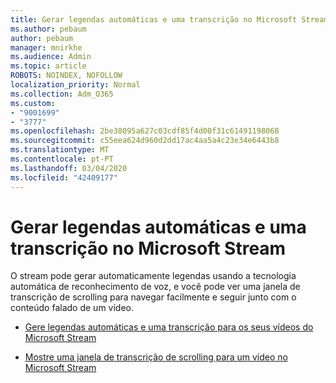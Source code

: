 ```yaml
---
title: Gerar legendas automáticas e uma transcrição no Microsoft Stream
ms.author: pebaum
author: pebaum
manager: mnirkhe
ms.audience: Admin
ms.topic: article
ROBOTS: NOINDEX, NOFOLLOW
localization_priority: Normal
ms.collection: Adm_O365
ms.custom:
- "9001699"
- "3777"
ms.openlocfilehash: 2be38095a627c03cdf85f4d00f31c61491198068
ms.sourcegitcommit: c55eea624d960d2dd17ac4aa5a4c23e34e6443b8
ms.translationtype: MT
ms.contentlocale: pt-PT
ms.lasthandoff: 03/04/2020
ms.locfileid: "42409177"
---
```

# <a name="generate-automatic-captions-and-a-transcript-in-microsoft-stream"></a>Gerar legendas automáticas e uma transcrição no Microsoft Stream

O stream pode gerar automaticamente legendas usando a tecnologia automática de reconhecimento de voz, e você pode ver uma janela de transcrição de scrolling para navegar facilmente e seguir junto com o conteúdo falado de um vídeo.

- [Gere legendas automáticas e uma transcrição para os seus vídeos do Microsoft Stream](https://docs.microsoft.com/stream/portal-autogenerate-captions)

- [Mostre uma janela de transcrição de scrolling para um vídeo no Microsoft Stream](https://docs.microsoft.com/stream/portal-configure-transcript-mode)
